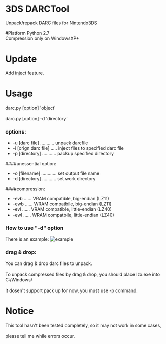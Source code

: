 # 3DS DARCTool
Unpack/repack DARC files for Nintendo3DS

#Platform
Python 2.7</br>
Compression only on WindowsXP+

# Update
Add inject feature.

# Usage
darc.py [option] 'object'</br>  
darc.py [option] -d 'directory'
### options:
* -u [darc file] ........... unpack darcfile</br>
* -i [orign darc file] ..... inject files to specified darc file</br>
* -p [directory] ........... packup specified directory</br>

####unessential option:
* -o [filename] ............ set output file name</br>
* -d [directory] ........... set work directory</br>

####compression:
* -evb ...... VRAM compatible, big-endian (LZ11)</br>
* -ewb ...... WRAM compatbile, big-endian (LZ11)</br>
* -evl ...... VRAM compatible, little-endian (LZ40)</br>
* -ewl ...... WRAM compatbile, little-endian (LZ40)

### How to use "-d" option
There is an example:
![example](http://imglf1.ph.126.net/AmNtRyKlwlwB6SGC60Y-HA==/2198601043187989225.jpg)

### drag & drop:</br>
You can drag & drop darc files to unpack. </br>  
To unpack compressed files by drag & drop, you should place lzx.exe into C:/Windows/</br>  
It dosen't support pack up for now, you must use -p command.

# Notice
This tool hasn't been tested completely, so it may not work in some cases,</br>  
please tell me while errors occur.
